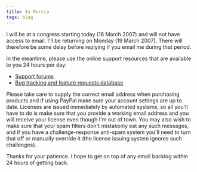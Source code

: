 ```yaml
---
title: In Murcia
tags: blog
---
```


I will be at a congress starting today (16 March 2007) and will not have access to email. I'll be returning on Monday (19 March 2007). There will therefore be some delay before replying if you email me during that period.

In the meantime, please use the online support resources that are available to you 24 hours per day:

-   [Support forums](http://wincent.dev/a/support/forums/)
-   [Bug tracking and feature requests database](http://wincent.dev/a/support/bugs/)

Please take care to supply the correct email address when purchasing products and if using PayPal make sure your account settings are up to date. Licenses are issued immediately by automated systems, so all you'll have to do is make sure that you provide a working email address and you will receive your license even though I'm out of town. You may also wish to make sure that your spam filters don't mistakenly eat any such messages, and if you have a challenge-response anti-spam system you'll need to turn that off or manually override it (the license issuing system ignores such challenges).

Thanks for your patience. I hope to get on top of any email backlog within 24 hours of getting back.
